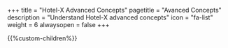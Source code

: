 +++
title = "Hotel-X Advanced Concepts"
pagetitle = "Avanced Concepts"
description = "Understand Hotel-X advanced concepts"
icon = "fa-list" 
weight = 6
alwaysopen = false
+++

{{%custom-children%}}
